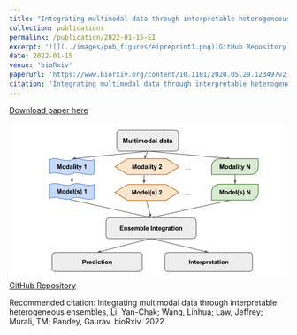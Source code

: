 ```yaml
---
title: "Integrating multimodal data through interpretable heterogeneous ensembles"
collection: publications
permalink: /publication/2022-01-15-EI
excerpt: '![](../images/pub_figures/eipreprint1.png)[GitHub Repository](https://github.com/GauravPandeyLab/ensemble_integration)'
date: 2022-01-15
venue: 'bioRxiv'
paperurl: 'https://www.biorxiv.org/content/10.1101/2020.05.29.123497v2'
citation: 'Integrating multimodal data through interpretable heterogeneous ensembles, Li, Yan-Chak; Wang, Linhua; Law, Jeffrey; Murali, TM; Pandey, Gaurav. bioRxiv. 2022'
---
```


<a href='https://www.biorxiv.org/content/10.1101/2020.05.29.123497v2'>Download paper here</a>

![](../images/pub_figures/eipreprint1.png)[GitHub Repository](https://github.com/GauravPandeyLab/ensemble_integration)

Recommended citation: Integrating multimodal data through interpretable heterogeneous ensembles, Li, Yan-Chak; Wang, Linhua; Law, Jeffrey; Murali, TM; Pandey, Gaurav. bioRxiv. 2022
